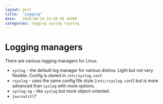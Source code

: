 ```yaml
---
layout: post
title:  "Logging"
date:   2016-08-24 14:39:30 +0100
categories: logging syslog rsyslog
---
```


# Logging managers

There are various logging managers for Linux.

- `syslog` - the default log manager for various distros. Light but not very flexible. Config is stored in `/etc/syslog.conf`.
- `rsyslog` - uses the same config file style (`/etc/rsyslog.conf`) but is more advanced than `syslog` with more options.
- `syslog-ng` - like `syslog` but more object-oriented.
- `journalctl`?
